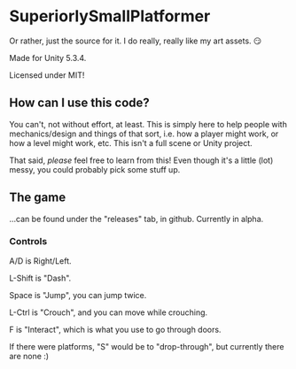 # SuperiorlySmallPlatformer

Or rather, just the source for it. I do really, really like my art assets. :smirk:

Made for Unity 5.3.4.

Licensed under MIT!

## How can I use this code?

You can't, not without effort, at least. This is simply here to help people with mechanics/design
and things of that sort, i.e. how a player might work, or how a level might work, etc. This isn't
a full scene or Unity project.

That said, *please* feel free to learn from this! Even though it's a little (lot) messy, you could
probably pick some stuff up.

## The game
...can be found under the "releases" tab, in github. Currently in alpha.

### Controls
A/D is Right/Left.

L-Shift is "Dash".

Space is "Jump", you can jump twice.

L-Ctrl is "Crouch", and you can move while crouching.

F is "Interact", which is what you use to go through doors.



If there were platforms, "S" would be to "drop-through", but currently there are none :)
